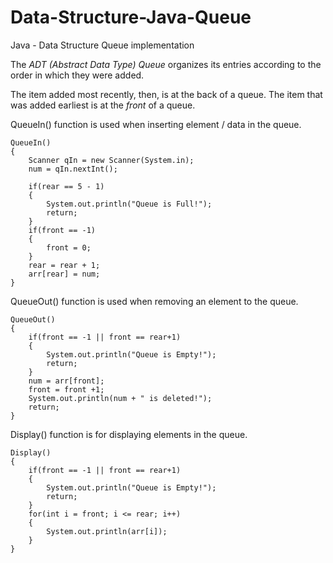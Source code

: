 # Data-Structure-Java-Queue
Java - Data Structure Queue implementation

The *ADT (Abstract Data Type) Queue* organizes its entries according to the order in which 
they were added.

The item added most recently, then, is at the back of a queue. 
The item that was added earliest is at the *front* of a queue.

QueueIn() function is used when inserting element / data in the queue.
```
QueueIn()
{
	Scanner qIn = new Scanner(System.in);
	num = qIn.nextInt();
	
	if(rear == 5 - 1)
	{
		System.out.println("Queue is Full!");
		return;
	}
	if(front == -1)
	{
		front = 0;
	}
	rear = rear + 1;
	arr[rear] = num;
}
```

QueueOut() function is used when removing an element to the queue.
```
QueueOut()
{
	if(front == -1 || front == rear+1)
	{
		System.out.println("Queue is Empty!");
		return;
	}
	num = arr[front];
	front = front +1;
	System.out.println(num + " is deleted!");
	return;
}
```

Display() function is for displaying elements in the queue.
```
Display()
{
	if(front == -1 || front == rear+1)
	{
		System.out.println("Queue is Empty!");
		return;
	}
	for(int i = front; i <= rear; i++)
	{
		System.out.println(arr[i]);
	}
}
```
###
